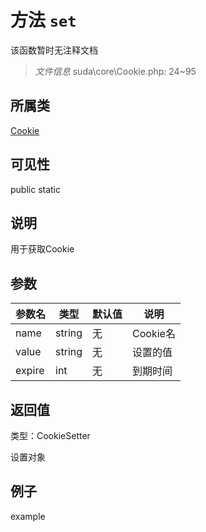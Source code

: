 # 方法 `set`

该函数暂时无注释文档

> *文件信息* suda\core\Cookie.php: 24~95

## 所属类 

[Cookie](../Cookie.md)

## 可见性

 public static

## 说明

用于获取Cookie


## 参数


| 参数名 | 类型 | 默认值 | 说明 |
|--------|-----|-------|-------|
| name |  string | 无 |  Cookie名 |
| value |  string | 无 |  设置的值 |
| expire |  int | 无 |   到期时间 |



## 返回值

类型：CookieSetter

 设置对象



## 例子

example